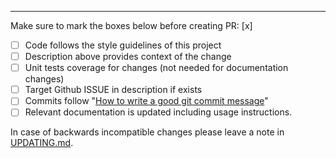 ---
Make sure to mark the boxes below before creating PR: [x]

- [ ] Code follows the style guidelines of this project
- [ ] Description above provides context of the change
- [ ] Unit tests coverage for changes (not needed for documentation changes)
- [ ] Target Github ISSUE in description if exists
- [ ] Commits follow "[How to write a good git commit message](http://chris.beams.io/posts/git-commit/)"
- [ ] Relevant documentation is updated including usage instructions.

In case of backwards incompatible changes please leave a note in [UPDATING.md](https://github.com/mek97/repotimization-algorithms/blob/master/UPDATING.md).
